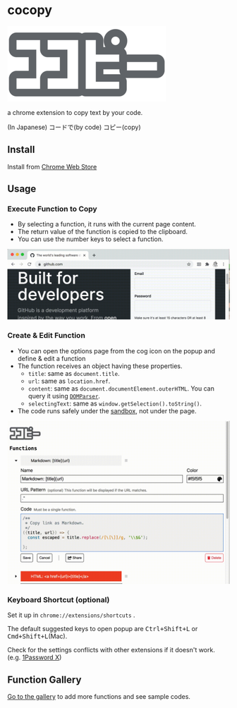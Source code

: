 cocopy
===

![logo](./sozai/img/logo.png)

a chrome extension to copy text by your code.

(In Japanese) コードで(by code) コピー(copy)

## Install

Install from [Chrome Web Store](https://chrome.google.com/webstore/detail/cocopy/ihnfodlbkhgjnbheemjhkjfkfglgbdgc)

## Usage

### Execute Function to Copy

- By selecting a function, it runs with the current page content.
- The return value of the function is copied to the clipboard.
- You can use the number keys to select a function.

![run a function to copy](./sozai/img/copy.gif)


### Create & Edit Function

- You can open the options page from the cog icon on the popup and define & edit a function
- The function receives an object having these properties.
  - `title`: same as `document.title`.
  - `url`: same as `location.href`.
  - `content`: same as `document.documentElement.outerHTML`. You can query it using [`DOMParser`](https://developer.mozilla.org/docs/Web/API/DOMParser).
  - `selectingText`: same as `window.getSelection().toString()`.
- The code runs safely under the [sandbox](https://developer.chrome.com/apps/sandboxingEval), not under the page.

![edit a function](./sozai/img/edit.gif)


### Keyboard Shortcut (optional)

Set it up in `chrome://extensions/shortcuts` .

The default suggested keys to open popup are <kbd>Ctrl+Shift+L</kbd> or <kbd>Cmd+Shift+L</kbd>(Mac).

Check for the settings conflicts with other extensions if it doesn't work. (e.g. [1Password X](https://chrome.google.com/webstore/detail/1password-x-%E2%80%93-password-ma/aeblfdkhhhdcdjpifhhbdiojplfjncoa))


## Function Gallery

[Go to the gallery](./gallery/README.md) to add more functions and see sample codes.
